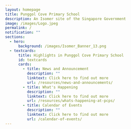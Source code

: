 ```yaml
---
layout: homepage
title: Punggol Cove Primary School
description: An Isomer site of the Singapore Government
image: /images/Logo.jpeg
permalink: /
notification: ""
sections:
  - hero:
      background: /images/Isomer_Banner_13.png
  - textcards:
      title: Highlights in Punggol Cove Primary School
      id: textcards
      cards:
        - title: News and Announcement
          description: ""
          linktext: Click here to find out more
          url: /resources/news-and-announcements/
        - title: What's Happening
          description: ""
          linktext: Click here to find out more
          url: /resources/whats-happening-at-pcps/
        - title: Calendar of Events
          description: ""
          linktext: Click here to find out more
          url: /calendar-of-events/
---
```

